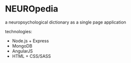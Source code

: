 # NEUROpedia

a neuropsychological dictionary as a single page application

technologies:
* Node.js + Express
* MongoDB
* AngularJS
* HTML + CSS/SASS